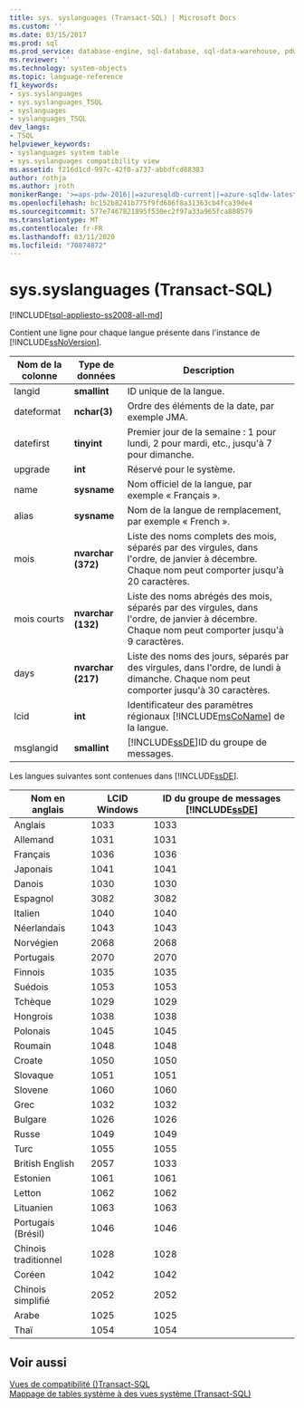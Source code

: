 ```yaml
---
title: sys. syslanguages (Transact-SQL) | Microsoft Docs
ms.custom: ''
ms.date: 03/15/2017
ms.prod: sql
ms.prod_service: database-engine, sql-database, sql-data-warehouse, pdw
ms.reviewer: ''
ms.technology: system-objects
ms.topic: language-reference
f1_keywords:
- sys.syslanguages
- sys.syslanguages_TSQL
- syslanguages
- syslanguages_TSQL
dev_langs:
- TSQL
helpviewer_keywords:
- syslanguages system table
- sys.syslanguages compatibility view
ms.assetid: f216d1cd-997c-42f0-a737-abbdfcd88383
author: rothja
ms.author: jroth
monikerRange: '>=aps-pdw-2016||=azuresqldb-current||=azure-sqldw-latest||>=sql-server-2016||=sqlallproducts-allversions||>=sql-server-linux-2017||=azuresqldb-mi-current'
ms.openlocfilehash: bc152b8241b775f9fd686f8a31363cb4fca39de4
ms.sourcegitcommit: 577e7467821895f530ec2f97a33a965fca808579
ms.translationtype: MT
ms.contentlocale: fr-FR
ms.lasthandoff: 03/11/2020
ms.locfileid: "70874872"
---
```

# <a name="syssyslanguages-transact-sql"></a>sys.syslanguages (Transact-SQL)
[!INCLUDE[tsql-appliesto-ss2008-all-md](../../includes/tsql-appliesto-ss2008-all-md.md)]

  Contient une ligne pour chaque langue présente dans l'instance de [!INCLUDE[ssNoVersion](../../includes/ssnoversion-md.md)].  
  
|Nom de la colonne|Type de données|Description|  
|-----------------|---------------|-----------------|  
|langid|**smallint**|ID unique de la langue.|  
|dateformat|**nchar(3)**|Ordre des éléments de la date, par exemple JMA.|  
|datefirst|**tinyint**|Premier jour de la semaine : 1 pour lundi, 2 pour mardi, etc., jusqu'à 7 pour dimanche.|  
|upgrade|**int**|Réservé pour le système.|  
|name|**sysname**|Nom officiel de la langue, par exemple « Français ».|  
|alias|**sysname**|Nom de la langue de remplacement, par exemple « French ».|  
|mois|**nvarchar (372)**|Liste des noms complets des mois, séparés par des virgules, dans l'ordre, de janvier à décembre. Chaque nom peut comporter jusqu'à 20 caractères.|  
|mois courts|**nvarchar (132)**|Liste des noms abrégés des mois, séparés par des virgules, dans l'ordre, de janvier à décembre. Chaque nom peut comporter jusqu'à 9 caractères.|  
|days|**nvarchar (217)**|Liste des noms des jours, séparés par des virgules, dans l'ordre, de lundi à dimanche. Chaque nom peut comporter jusqu'à 30 caractères.|  
|lcid|**int**|Identificateur des paramètres régionaux [!INCLUDE[msCoName](../../includes/msconame-md.md)] de la langue.|  
|msglangid|**smallint**|[!INCLUDE[ssDE](../../includes/ssde-md.md)]ID du groupe de messages.|  
  
 Les langues suivantes sont contenues dans [!INCLUDE[ssDE](../../includes/ssde-md.md)].  
  
|Nom en anglais|LCID Windows|ID du groupe de messages [!INCLUDE[ssDE](../../includes/ssde-md.md)]|  
|---------------------|------------------|-----------------------------------------|  
|Anglais|1033|1033|  
|Allemand|1031|1031|  
|Français|1036|1036|  
|Japonais|1041|1041|  
|Danois|1030|1030|  
|Espagnol|3082|3082|  
|Italien|1040|1040|  
|Néerlandais|1043|1043|  
|Norvégien|2068|2068|  
|Portugais|2070|2070|  
|Finnois|1035|1035|  
|Suédois|1053|1053|  
|Tchèque|1029|1029|  
|Hongrois|1038|1038|  
|Polonais|1045|1045|  
|Roumain|1048|1048|  
|Croate|1050|1050|  
|Slovaque|1051|1051|  
|Slovene|1060|1060|  
|Grec|1032|1032|  
|Bulgare|1026|1026|  
|Russe|1049|1049|  
|Turc|1055|1055|  
|British English|2057|1033|  
|Estonien|1061|1061|  
|Letton|1062|1062|  
|Lituanien|1063|1063|  
|Portugais (Brésil)|1046|1046|  
|Chinois traditionnel|1028|1028|  
|Coréen|1042|1042|  
|Chinois simplifié|2052|2052|  
|Arabe|1025|1025|  
|Thaï|1054|1054|  
  
## <a name="see-also"></a>Voir aussi  
 [Vues de compatibilité &#40;&#41;Transact-SQL](~/relational-databases/system-compatibility-views/system-compatibility-views-transact-sql.md)   
 [Mappage de tables système à des vues système &#40;Transact-SQL&#41;](../../relational-databases/system-tables/mapping-system-tables-to-system-views-transact-sql.md)  
  
  
